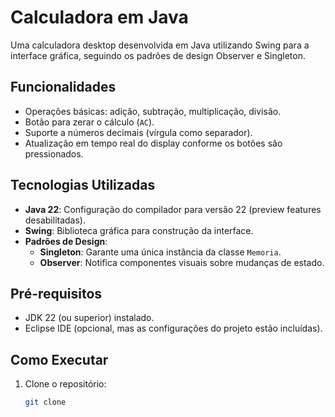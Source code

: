 # Calculadora em Java

Uma calculadora desktop desenvolvida em Java utilizando Swing para a interface gráfica, seguindo os padrões de design Observer e Singleton.

## Funcionalidades

- Operações básicas: adição, subtração, multiplicação, divisão.
- Botão para zerar o cálculo (`AC`).
- Suporte a números decimais (vírgula como separador).
- Atualização em tempo real do display conforme os botões são pressionados.

## Tecnologias Utilizadas

- **Java 22**: Configuração do compilador para versão 22 (preview features desabilitadas).
- **Swing**: Biblioteca gráfica para construção da interface.
- **Padrões de Design**:
  - **Singleton**: Garante uma única instância da classe `Memoria`.
  - **Observer**: Notifica componentes visuais sobre mudanças de estado.

## Pré-requisitos

- JDK 22 (ou superior) instalado.
- Eclipse IDE (opcional, mas as configurações do projeto estão incluídas).

## Como Executar

1. Clone o repositório:
   ```bash
   git clone 
